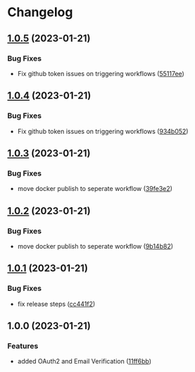 # Changelog

## [1.0.5](https://github.com/lab-ops/auth/compare/v1.0.4...v1.0.5) (2023-01-21)


### Bug Fixes

* Fix github token issues on triggering workflows ([55117ee](https://github.com/lab-ops/auth/commit/55117eee97ff76c3e7974714adedf279081a7713))

## [1.0.4](https://github.com/lab-ops/auth/compare/v1.0.3...v1.0.4) (2023-01-21)


### Bug Fixes

* Fix github token issues on triggering workflows ([934b052](https://github.com/lab-ops/auth/commit/934b0527943dcf73425a58ac2c821c59e84c40a8))

## [1.0.3](https://github.com/lab-ops/auth/compare/v1.0.2...v1.0.3) (2023-01-21)


### Bug Fixes

* move docker publish to seperate workflow ([39fe3e2](https://github.com/lab-ops/auth/commit/39fe3e21aae6c3f246173ffc22dc697da7ffcbe8))

## [1.0.2](https://github.com/lab-ops/auth/compare/v1.0.1...v1.0.2) (2023-01-21)


### Bug Fixes

* move docker publish to seperate workflow ([9b14b82](https://github.com/lab-ops/auth/commit/9b14b824514c02b5f6ba6372b4f4a78f7d322635))

## [1.0.1](https://github.com/lab-ops/auth/compare/v1.0.0...v1.0.1) (2023-01-21)


### Bug Fixes

* fix release steps ([cc441f2](https://github.com/lab-ops/auth/commit/cc441f2bf8d58e1aa15467e5151fa3546064c75e))

## 1.0.0 (2023-01-21)


### Features

* added OAuth2 and Email Verification ([11ff6bb](https://github.com/lab-ops/auth/commit/11ff6bb29b15506cdb2cac145710116ff2339d11))

